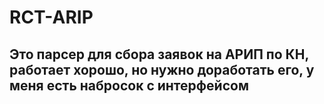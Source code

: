 # RCT-ARIP
## Это парсер для сбора заявок на АРИП по КН, работает хорошо, но нужно доработать его, у меня есть набросок с интерфейсом
